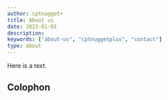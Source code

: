 ```yaml
---
author: cptnugget+
title: About us
date: 2022-01-01
description:
keywords: ["about-us", "cptnuggetplus", "contact"]
type: about
---
```


Here is a text.

## Colophon

